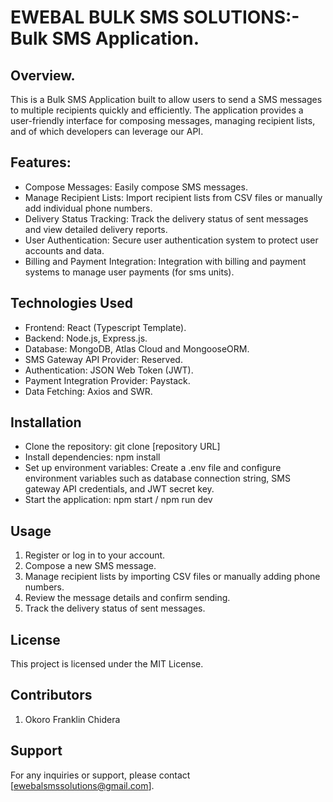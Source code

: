 # EWEBAL BULK SMS SOLUTIONS:- Bulk SMS Application.

## Overview.

This is a Bulk SMS Application built to allow users to send a SMS messages to multiple recipients quickly and efficiently. The application provides a user-friendly interface for composing messages, managing recipient lists, and of which developers can leverage our API.

## Features:

- Compose Messages: Easily compose SMS messages.
- Manage Recipient Lists: Import recipient lists from CSV files or manually add individual phone numbers.
- Delivery Status Tracking: Track the delivery status of sent messages and view detailed delivery reports.
- User Authentication: Secure user authentication system to protect user accounts and data.
- Billing and Payment Integration: Integration with billing and payment systems to manage user payments (for sms units).

## Technologies Used

- Frontend: React (Typescript Template).
- Backend: Node.js, Express.js.
- Database: MongoDB, Atlas Cloud and MongooseORM.
- SMS Gateway API Provider: Reserved.
- Authentication: JSON Web Token (JWT).
- Payment Integration Provider: Paystack.
- Data Fetching: Axios and SWR.

## Installation

- Clone the repository: git clone [repository URL]
- Install dependencies: npm install
- Set up environment variables: Create a .env file and configure environment variables such as database connection string, SMS gateway API credentials, and JWT secret key.
- Start the application: npm start / npm run dev

## Usage

1. Register or log in to your account.
2. Compose a new SMS message.
3. Manage recipient lists by importing CSV files or manually adding phone numbers.
4. Review the message details and confirm sending.
5. Track the delivery status of sent messages.

## License

This project is licensed under the MIT License.

## Contributors

1. Okoro Franklin Chidera

## Support

For any inquiries or support, please contact [ewebalsmssolutions@gmail.com].
